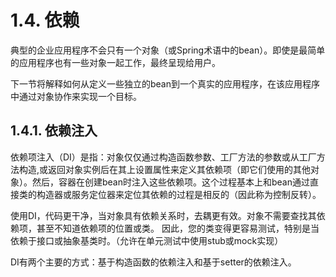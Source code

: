 # 1.4. 依赖

典型的企业应用程序不会只有一个对象（或Spring术语中的bean）。即使是最简单的应用程序也有一些对象一起工作，最终呈现给用户。

下一节将解释如何从定义一些独立的bean到一个真实的应用程序，在该应用程序中通过对象协作来实现一个目标。

## 1.4.1. 依赖注入

依赖项注入（DI）是指：对象仅仅通过构造函数参数、工厂方法的参数或从工厂方法构造,或返回对象实例后在其上设置属性来定义其依赖项（即它们使用的其他对象）。然后，容器在创建bean时注入这些依赖项。这个过程基本上和bean通过直接类的构造器或服务定位器来定位其依赖的过程是相反的（因此称为控制反转）。

使用DI，代码更干净，当对象具有依赖关系时，去耦更有效。对象不需要查找其依赖项，甚至不知道依赖项的位置或类。
因此，您的类变得更容易测试，特别是当依赖于接口或抽象基类时。（允许在单元测试中使用stub或mock实现）


DI有两个主要的方式：基于构造函数的依赖注入和基于setter的依赖注入。













